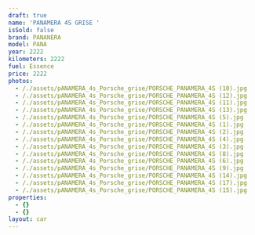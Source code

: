 ```yaml
---
draft: true
name: 'PANAMERA 4S GRISE '
isSold: false
brand: PANANERA
model: PANA
year: 2222
kilometers: 2222
fuel: Essence
price: 2222
photos:
  - /./assets/pANAMERA_4s_Porsche_grise/PORSCHE_PANAMERA_4S (10).jpg
  - /./assets/pANAMERA_4s_Porsche_grise/PORSCHE_PANAMERA_4S (12).jpg
  - /./assets/pANAMERA_4s_Porsche_grise/PORSCHE_PANAMERA_4S (11).jpg
  - /./assets/pANAMERA_4s_Porsche_grise/PORSCHE_PANAMERA_4S (13).jpg
  - /./assets/pANAMERA_4s_Porsche_grise/PORSCHE_PANAMERA_4S (5).jpg
  - /./assets/pANAMERA_4s_Porsche_grise/PORSCHE_PANAMERA_4S (1).jpg
  - /./assets/pANAMERA_4s_Porsche_grise/PORSCHE_PANAMERA_4S (2).jpg
  - /./assets/pANAMERA_4s_Porsche_grise/PORSCHE_PANAMERA_4S (4).jpg
  - /./assets/pANAMERA_4s_Porsche_grise/PORSCHE_PANAMERA_4S (3).jpg
  - /./assets/pANAMERA_4s_Porsche_grise/PORSCHE_PANAMERA_4S (8).jpg
  - /./assets/pANAMERA_4s_Porsche_grise/PORSCHE_PANAMERA_4S (6).jpg
  - /./assets/pANAMERA_4s_Porsche_grise/PORSCHE_PANAMERA_4S (9).jpg
  - /./assets/pANAMERA_4s_Porsche_grise/PORSCHE_PANAMERA_4S (14).jpg
  - /./assets/pANAMERA_4s_Porsche_grise/PORSCHE_PANAMERA_4S (17).jpg
  - /./assets/pANAMERA_4s_Porsche_grise/PORSCHE_PANAMERA_4S (15).jpg
properties:
  - {}
  - {}
layout: car
---
```


